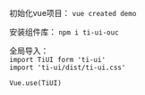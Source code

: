 
初始化vue项目： `vue created demo`

安装组件库： `npm i ti-ui-ouc`

全局导入：    
`import TiUI form 'ti-ui'`   
`import 'ti-ui/dist/ti-ui.css'`

`Vue.use(TiUI)`

